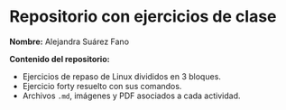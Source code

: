 # Repositorio con ejercicios de clase
**Nombre:** Alejandra Suárez Fano

**Contenido del repositorio:**

- Ejercicios de repaso de Linux divididos en 3 bloques.
- Ejercicio forty resuelto con sus comandos.
- Archivos `.md`, imágenes y PDF asociados a cada actividad.
